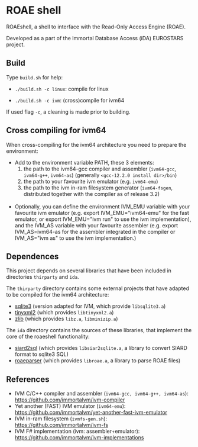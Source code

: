 # ROAE shell

ROAEshell, a shell to interface with the Read-Only Access Engine (ROAE).

Developed as a part of the Immortal Database Access (iDA) EUROSTARS project.

## Build
Type ```build.sh``` for help:

* ```./build.sh -c linux```: compile for linux

* ```./build.sh -c ivm```: (cross)compile for ivm64

If used flag ```-c```, a cleaning is made prior to building.

## Cross compiling for ivm64

When cross-compiling for the ivm64 architecture you need to
prepare the environment:

* Add to the environment variable PATH, these 3 elements:
  1. the path to the ivm64-gcc compiler and assembler (```ivm64-gcc```, ```ivm64-g++```, ```ivm64-as```) (generally ```<gcc-12.2.0 install dir>/bin```)
  1. the path to your favourite ivm emulator (e.g. ```ivm64-emu```)
  1. the path to the ivm in-ram filesystem generator (```ivm64-fsgen```, distributed together with the compiler as of release 3.2)
  <br/><br/>
* Optionally, you can define the environment IVM_EMU variable with your favourite
ivm emulator (e.g. export IVM_EMU="ivm64-emu" for the fast emulator, or export IVM_EMU="ivm run" to use the ivm implementation), and the IVM_AS variable with your favourite assembler (e.g. export IVM_AS=ivm64-as for the assembler integrated in the compiler or IVM_AS="ivm as" to use the ivm implementation.)

## Dependences

This project depends on several libraries that have been included in directories ```thirparty``` and ```ida```.

The ```thirparty``` directory contains some external projects that have adapted to be compiled for the ivm64 architecture:

  * [sqlite3](./thirdparty/sqlite3/README.md) (version adapted for IVM, which provide ```libsqlite3.a```)
  * [tinyxml2](./thirdparty/tinyxml2/readme.md) (which provides ```libtinyxml2.a```)
  * [zlib](./thirdparty/zlib/README) (which provides ```libz.a```, ```libminizip.a```)

The ```ida``` directory contains the sources of these libraries, that implement the core of the roaeshell functionality:

  * [siard2sql](./ida/siard2sql/README.md) (which provides  ```libsiar2sqlite.a```, a library to convert SIARD format to sqlite3 SQL)
  * [roaeparser](./ida/roaeparser/README.md) (which provides ```libroae.a```, a library to parse ROAE files)


## References 

* IVM C/C++ compiler and assembler (```ivm64-gcc, ivm64-g++, ivm64-as```): https://github.com/immortalvm/ivm-compiler
* Yet another (FAST) IVM emulator (```ivm64-emu```): https://github.com/immortalvm/yet-another-fast-ivm-emulator
* IVM in-ram filesystem (```ivmfs-gen.sh```): https://github.com/immortalvm/ivm-fs
* IVM F# implementation (ivm: assembler+emulator): https://github.com/immortalvm/ivm-implementations


